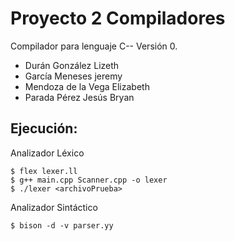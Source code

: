 # Proyecto 2 Compiladores 

Compilador para lenguaje C-- Versión 0.

* Durán González Lizeth 
* García Meneses jeremy 
* Mendoza de la Vega Elizabeth 
* Parada Pérez Jesús Bryan 

## Ejecución:
Analizador Léxico
```shell
$ flex lexer.ll
$ g++ main.cpp Scanner.cpp -o lexer
$ ./lexer <archivoPrueba>
```

Analizador Sintáctico
```shell
$ bison -d -v parser.yy
```
